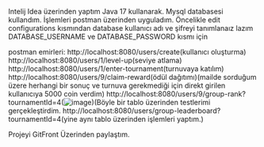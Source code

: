 Intelij Idea üzerinden yaptım Java 17 kullanarak.
Mysql databasesi kullandım.
İşlemleri postman üzerinden uyguladım.
Öncelikle edit configurations kısmından database kullanıcı adı ve şifreyi tanımlanaız lazım
DATABASE_USERNAME ve DATABASE_PASSWORD kısmı için

postman emirleri:
http://localhost:8080/users/create(kullanıcı oluşturma)
http://localhost:8080/users/1/level-up(seviye atlama)
http://localhost:8080/users/1/enter-tournament(turnuvaya katılım)
http://localhost:8080/users/9/claim-reward(ödül dağıtımı)(mailde sorduğum üzere herhangi bir sonuç ve turnuva gerekmediği için direkt girilen kullanıcıya 5000 coin verdim)
http://localhost:8080/users/9/group-rank?tournamentId=4(![image](https://github.com/semihhasal/dreamgames/assets/72083198/f19979c3-96ed-4316-a7e1-0c4ca7abec4f))(Böyle bir tablo üzerinden testlerimi gerçekleştirdim.
http://localhost:8080/users/group-leaderboard?tournamentId=4(yine aynı tablo üzerinden işlemleri yaptım.)




Projeyi GitFront Üzerinden paylaştım.

